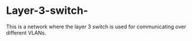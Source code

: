 # Layer-3-switch-
This is  a network where the layer 3 switch is used for communicating over different VLANs.
